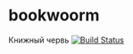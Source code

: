 # bookwoorm
Книжный червь
[![Build Status](https://travis-ci.com/boriskin/bookwoorm.svg?branch=master)](https://travis-ci.com/boriskin/bookwoorm)
